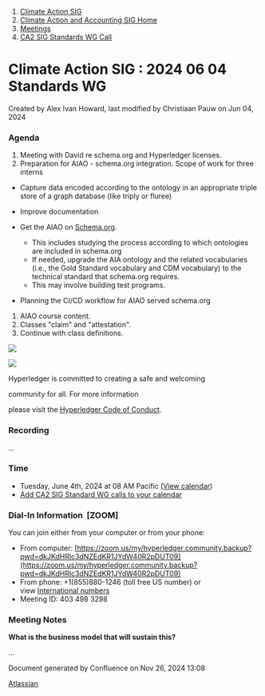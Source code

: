1. [Climate Action SIG](index.html)
2. [Climate Action and Accounting SIG Home](Climate-Action-and-Accounting-SIG-Home_19005445.html)
3. [Meetings](Meetings_19005583.html)
4. [CA2 SIG Standards WG Call](CA2-SIG-Standards-WG-Call_19007176.html)

# Climate Action SIG : 2024 06 04 Standards WG

Created by Alex Ivan Howard, last modified by Christiaan Pauw on Jun 04, 2024

### Agenda

1. Meeting with David re schema.org and Hyperledger licenses.
2. Preparation for AIAO - schema.org integration. Scope of work for three interns

<!--THE END-->

- Capture data encoded according to the ontology in an appropriate triple store of a graph database (like triply or fluree)
- Improve documentation
- Get the AIAO on [Schema.org](http://Schema.org).
  
  - This includes studying the process according to which ontologies are included in schema.org
  - If needed, upgrade the AIA ontology and the related vocabularies (i.e., the Gold Standard vocabulary and CDM vocabulary) to the technical standard that schema.org requires.
  - This may involve building test programs.

<!--THE END-->

- Planning the CI/CD workflow for AIAO served schema.org

<!--THE END-->

1. AIAO course content.
2. Classes "claim" and "attestation".
3. Continue with class definitions.

![](https://wiki.hyperledger.org/download/attachments/29034696/Antitrustnotice.png?version=1&modificationDate=1581695654000&api=v2)

![](https://wiki.hyperledger.org/download/attachments/2392771/welcome.png?version=2&modificationDate=1572450107000&api=v2)

Hyperledger is committed to creating a safe and welcoming

community for all. For more information

please visit the [Hyperledger Code of Conduct](https://lf-hyperledger.atlassian.net/wiki/display/HYP/Hyperledger+Code+of+Conduct).

### Recording

...

### **Time**

- Tuesday, June 4th, 2024 at 08 AM Pacific ([View calendar](https://lists.hyperledger.org/g/climate-sig/calendar))
- [Add CA2 SIG Standard WG calls to your calendar](https://lf-hyperledger.atlassian.net/wiki/download/attachments/19009983/invite.ics?version=1&modificationDate=1673879601000&api=v2)

### **Dial-In Information  \[ZOOM]**

You can join either from your computer or from your phone:

- From computer: [https://zoom.us/my/hyperledger.community.backup?pwd=dkJKdHRlc3dNZEdKR1JYdW40R2pDUT09](https://zoom.us/my/hyperledger.community.backup?pwd=dkJKdHRlc3dNZEdKR1JYdW40R2pDUT09)
- From phone: +1(855)880-1246 (toll free US number) or view [International numbers](https://zoom.us/u/bAaJoyznp)
- Meeting ID: 403 498 3298

### **Meeting Notes**

**What is the business model that will sustain this?**

...

Document generated by Confluence on Nov 26, 2024 13:08

[Atlassian](http://www.atlassian.com/)
